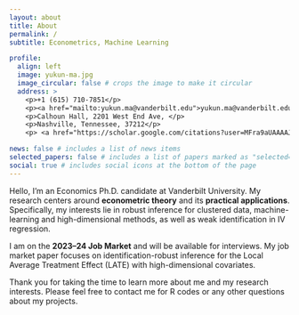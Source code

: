 ```yaml
---
layout: about
title: About
permalink: /
subtitle: Econometrics, Machine Learning

profile:
  align: left
  image: yukun-ma.jpg
  image_circular: false # crops the image to make it circular
  address: >
    <p>+1 (615) 710-7851</p>
    <p><a href="mailto:yukun.ma@vanderbilt.edu">yukun.ma@vanderbilt.edu</a></p>
    <p>Calhoun Hall, 2201 West End Ave, </p>
    <p>Nashville, Tennessee, 37212</p>
    <p> <a href="https://scholar.google.com/citations?user=MFra9aUAAAAJ">  Google Scholar</a></p>

news: false # includes a list of news items
selected_papers: false # includes a list of papers marked as "selected={true}"
social: true # includes social icons at the bottom of the page
---
```


Hello, I’m an Economics Ph.D. candidate at Vanderbilt University. My research centers around **econometric theory** and its **practical applications**. Specifically, my interests lie in robust inference for clustered data, machine-learning and high-dimensional methods, as well as weak identification in IV regression.

I am on the **2023–24 Job Market** and will be available for interviews.
My job market paper focuses on identification-robust inference for the Local Average Treatment Effect (LATE) with high-dimensional covariates.

Thank you for taking the time to learn more about me and my research interests. Please feel free to contact me for R codes or any other questions about my projects.
